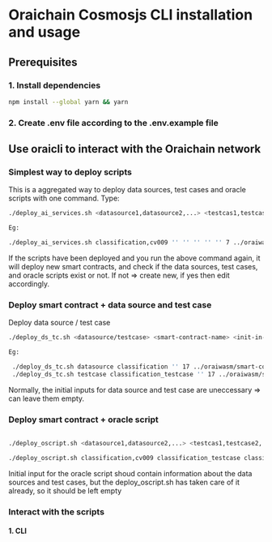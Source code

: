# Oraichain Cosmosjs CLI installation and usage

## Prerequisites

### 1. Install dependencies

```bash
npm install --global yarn && yarn
```

### 2. Create .env file according to the .env.example file

## Use oraicli to interact with the Oraichain network

### Simplest way to deploy scripts

This is a aggregated way to deploy data sources, test cases and oracle scripts with one command. Type:

```bash
./deploy_ai_services.sh <datasource1,datasource2,...> <testcas1,testcase2,...> <oracle-script> <ds-init-in-json-string> <tc-init-in-json-string> <os-init-in-json-string> <identifier number> ../oraiwasm/smart-contracts/package/cv

Eg:

./deploy_ai_services.sh classification,cv009 '' '' '' '' '' 7 ../oraiwasm/smart-contracts/package/cv
```

If the scripts have been deployed and you run the above command again, it will deploy new smart contracts, and check if the data sources, test cases, and oracle scripts exist or not. If not => create new, if yes then edit accordingly.

### Deploy smart contract + data source and test case

Deploy data source / test case

```bash
./deploy_ds_tc.sh <datasource/testcase> <smart-contract-name> <init-in-json-string> <identifier-number> <path-to-smart-contract-dir>

Eg:

 ./deploy_ds_tc.sh datasource classification '' 17 ../oraiwasm/smart-contracts/package/cv
 ./deploy_ds_tc.sh testcase classification_testcase '' 17 ../oraiwasm/smart-contracts/package/cv
```

Normally, the initial inputs for data source and test case are uneccessary => can leave them empty.

### Deploy smart contract + oracle script

```bash

./deploy_oscript.sh <datasource1,datasource2,...> <testcas1,testcase2,...> <smart-contract-name> <init-in-json-string> <identifier-number> <path-to-smart-contract-dir>

./deploy_oscript.sh classification,cv009 classification_testcase classification_oscript '' 17 ../oraiwasm/smart-contracts/package/cv
```

Initial input for the oracle script shoud contain information about the data sources and test cases, but the deploy_oscript.sh has taken care of it already, so it should be left empty

### Interact with the scripts

#### 1. CLI


